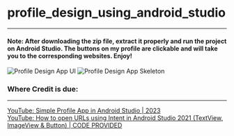 # profile_design_using_android_studio
---
#### Note: After downloading the zip file, extract it properly and run the project on Android Studio. The buttons on my profile are clickable and will take you to the corresponding websites. Enjoy!
![Profile Design App UI](https://drive.google.com/uc?export=view&id=11Yy9MGAUSIEw17GK9XuAy50xlnGwzu0v)
![Profile Design App Skeleton](https://drive.google.com/uc?export=view&id=1u8_PcjRyoiWihkEqZRDIA2EEydBAU9p8)


### Where Credit is due:
---
[YouTube: Simple Profile App in Android Studio | 2023](https://www.youtube.com/watch?v=xxW5xxkNtrM)  
[YouTube: How to open URLs using Intent in Android Studio 2021 (TextView, ImageView & Button) | CODE PROVIDED](https://www.youtube.com/watch?v=TU-yDCgpbZw)
